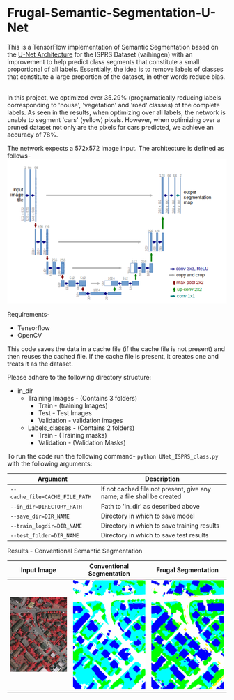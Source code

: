 # Frugal-Semantic-Segmentation-U-Net

This is a TensorFlow implementation of Semantic Segmentation based on the [U-Net Architecture](https://arxiv.org/abs/1505.04597) for the ISPRS Dataset (vaihingen) with an improvement to help predict class segments that constitute a small proportional of all labels. Essentially, the idea is to remove labels of classes that constitute a large proportion of the dataset, in other words reduce bias. <br> <br>

In this project, we optimized over 35.29% (programatically reducing labels corresponding to 'house', 'vegetation' and 'road' classes) of the complete labels. As seen in the results, when optimizing over all labels, the network is unable to segment 'cars' (yellow) pixels. However, when optimizing over a pruned dataset not only are the pixels for cars predicted, we achieve an accuracy of 78%.

The network expects a 572x572 image input. The architecture is defined as follows-
![](/docs/Architecture.png)

Requirements-
- Tensorflow
- OpenCV

This code saves the data in a cache file (if the cache file is not present) and then reuses the cached file. If the cache file is present, it creates one and treats it as the dataset. <br>

Please adhere to the following directory structure:<br />

* in_dir
  * Training Images - (Contains 3 folders)
     * Train - (training Images)
     * Test - Test Images
     * Validation - validation images
  * Labels_classes - (Contains 2 folders)
     * Train - (Training masks)
     * Validation - (Validation Masks)

To run the code run the following command-
`python UNet_ISPRS_class.py` with the following arguments:

Argument | Description
--- | --- 
`--cache_file=CACHE_FILE_PATH`|  If not cached file not present, give any name; a file shall be created   
`--in_dir=DIRECTORY_PATH` | Path to 'in_dir' as described above
`--save_dir=DIR_NAME` |  Directory in which to save model 
`--train_logdir=DIR_NAME` | Directory in which to save training results
`--test_folder=DIR_NAME`| Directory in which to save test results


Results - 
Conventional Semantic Segmentation <br>

Input Image | Conventional Segmentation | Frugal Segmentation
--- | --- | ---
![](/docs/30.jpg) | ![](/docs/ouptut_0_72.png) | ![](/docs/0.jpg) 







